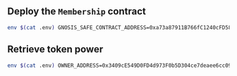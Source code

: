## Deploy the `Membership` contract
```bash
env $(cat .env) GNOSIS_SAFE_CONTRACT_ADDRESS=0xa73a87911B766fC1240cFD58f82E60e2434dBf3c npx hardhat run --network rinkeby scripts/deploy-membership-contract.ts
```

## Retrieve token power
```bash
env $(cat .env) OWNER_ADDRESS=0x3409cE549D0FD4d973F0b5D304ce7deaee6cc092 npx hardhat run --network rinkeby scripts/get-token-power.ts
```